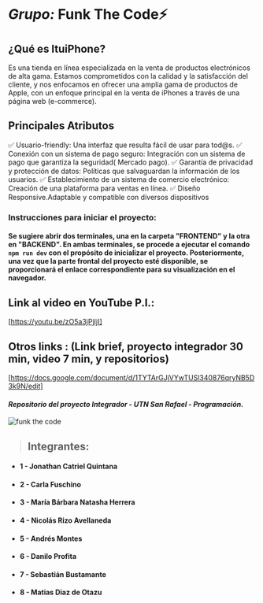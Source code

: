 # _Grupo:_ **Funk The Code**⚡


## ¿Qué es ItuiPhone?
Es una tienda en línea especializada en la venta de productos electrónicos de alta gama. Estamos comprometidos con la calidad y la satisfacción del cliente, y nos enfocamos en ofrecer una amplia gama de productos de Apple, con un enfoque principal en la venta de iPhones a través de una página web (e-commerce).

##  Principales Atributos 
✅ Usuario-friendly: Una interfaz que resulta fácil de usar para tod@s.
✅ Conexión con un sistema de pago seguro: Integración con un sistema de pago que garantiza la seguridad( Mercado pago).
✅ Garantía de privacidad y protección de datos: Políticas que salvaguardan la información de los usuarios.
✅ Establecimiento de un sistema de comercio electrónico: Creación de una plataforma para ventas en línea.
✅ Diseño Responsive.Adaptable y compatible con diversos dispositivos



### Instrucciones para iniciar el proyecto:
#### Se sugiere abrir dos terminales, una en la carpeta "FRONTEND" y la otra en "BACKEND". En ambas terminales, se procede a ejecutar el comando `npm run dev` con el propósito de inicializar el proyecto. Posteriormente, una vez que la parte frontal del proyecto esté disponible, se proporcionará el enlace correspondiente para su visualización en el navegador.

## Link al video en YouTube P.I.:
[https://youtu.be/zO5a3jPjIjI]

## Otros links : (Link brief, proyecto integrador 30 min, video 7 min, y repositorios)
[https://docs.google.com/document/d/1TYTArGJjVYwTUSl340876qryNB5D3k9N/edit]
 

#### _Repositorio del proyecto Integrador - UTN San Rafael - Programación._

![funk the code](https://media0.giphy.com/media/v1.Y2lkPTc5MGI3NjExMnJzMWNhYnphcGR5bHI1d3Vrc3JreXNvMml0bDc0M3RiejY2MzFrOCZlcD12MV9pbnRlcm5hbF9naWZfYnlfaWQmY3Q9Zw/SWoSkN6DxTszqIKEqv/giphy.gif)

> ## **Integrantes**:

- #### 1 - Jonathan Catriel Quintana
- #### 2 - Carla Fuschino
- #### 3 - María Bárbara Natasha Herrera
- #### 4 - Nicolás Rizo Avellaneda
- #### 5 - Andrés Montes
- #### 6 - Danilo Profita
- #### 7 - Sebastián Bustamante
- #### 8 - Matias Diaz de Otazu



